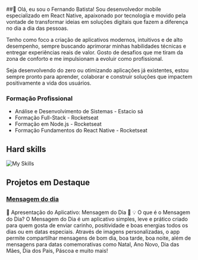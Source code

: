 ##👋 Olá, eu sou o Fernando Batista!
Sou desenvolvedor mobile especializado em React Native, apaixonado por tecnologia e movido pela vontade de transformar ideias em soluções digitais que fazem a diferença no dia a dia das pessoas.

Tenho como foco a criação de aplicativos modernos, intuitivos e de alto desempenho, sempre buscando aprimorar minhas habilidades técnicas e entregar experiências reais de valor. Gosto de desafios que me tiram da zona de conforto e me impulsionam a evoluir como profissional.

Seja desenvolvendo do zero ou otimizando aplicações já existentes, estou sempre pronto para aprender, colaborar e construir soluções que impactem positivamente a vida dos usuários.

### Formação Profissional
- Análise e Desenvolvimento de Sistemas - Estacio sá
- Formação Full-Stack - Rocketseat
- Formação em Node.js - Rocketseat
- Formação Fundamentos do React Native - Rocketseat

## Hard skills
![My Skills](https://skillicons.dev/icons?i=html,css,js,ts,react,figma,nodejs,express,mongodb,gi)

## Projetos em Destaque
### <a href="https://play.google.com/store/apps/details?id=com.fernando.bs14.mensagemdodia&pcampaignid=web_share" target="_blank">Mensagem do dia</a> 

🎉 Apresentação do Aplicativo: Mensagem do Dia 📱
💡 O que é o Mensagem do Dia?
O Mensagem do Dia é um aplicativo simples, leve e prático criado para quem gosta de enviar carinho, positividade e boas energias todos os dias ou em datas especiais. Através de imagens personalizadas, o app permite compartilhar mensagens de bom dia, boa tarde, boa noite, além de mensagens para datas comemorativas como Natal, Ano Novo, Dia das Mães, Dia dos Pais, Páscoa e muito mais!


  
